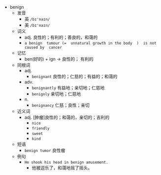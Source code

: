 - benign
  - 发音
    - 英 `/bɪ'naɪn/`
    - 美 `/bɪ'naɪn/`
  - 词义
    - adj. 良性的；有利的；善良的，和蔼的
    - `a benign  tumour (=  unnatural growth in the body  )  is not caused by  cancer `
  - 记忆
    - ben(好的) + ign → 良性的； 有利的
  - 同根词
    - adj.
      - `benignant` 良性的；仁慈的；有益的；和蔼的
    - adv.
      - `benignantly` 有益地；亲切地；仁慈地
      - `benignly` 亲切地；仁慈地
    - n.
      - `benignancy` 仁慈；良性；亲切
  - 近义词
    - adj. [肿瘤]良性的；和蔼的，亲切的；吉利的
      - `nice`
      - `friendly`
      - `sweet`
      - `kind`
  - 短语
    - `benign tumor` 良性瘤 
  - 例句
    - `He shook his head in benign amusement.`
      - 他被逗乐了，和蔼地摇了摇头。

